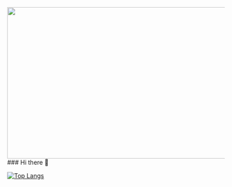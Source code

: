 <img src ="https://media.giphy.com/media/fwtYgX4buYMJw0hJeA/giphy.gif" width="850" height="350">
### Hi there 👋

<!--
**Cassio7/Cassio7** is a ✨ _special_ ✨ repository because its `README.md` (this file) appears on your GitHub profile.

Here are some ideas to get you started:

- 🔭 I’m currently working on ...
- 🌱 I’m currently learning ...
- 👯 I’m looking to collaborate on ...
- 🤔 I’m looking for help with ...
- 💬 Ask me about ...
- 📫 How to reach me: ...
- 😄 Pronouns: ...
- ⚡ Fun fact: ...
-->
[![Top Langs](https://github-readme-stats.vercel.app/api/top-langs/?username=Cassio7&layout=compact)](https://github.com/anuraghazra/github-readme-stats)
<br>

